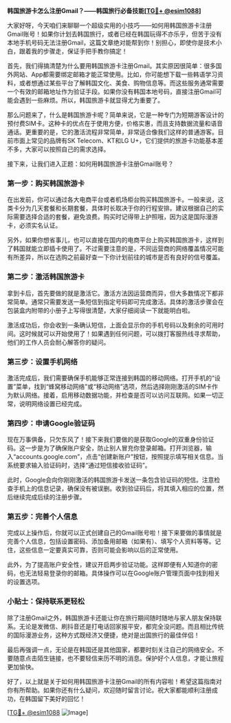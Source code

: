 **韩国旅游卡怎么注册Gmail？——韩国旅行必备技能[[TG💪+ @esim1088](https://t.me/s/esim1088)]**

大家好呀，今天咱们来聊聊一个超级实用的小技巧——如何用韩国旅游卡注册Gmail账号！如果你计划去韩国旅行，或者已经在韩国玩得不亦乐乎，但苦于没有本地手机号码无法注册Gmail，这篇文章绝对能帮到你！别担心，即使你是技术小白，跟着我的步骤走，保证手把手教你搞定！

首先，我们得搞清楚为什么要用韩国旅游卡注册Gmail。其实原因很简单：很多国外网站、App都需要绑定邮箱才能正常使用。比如，你可能想下载一些韩语学习资料，或者想通过某些平台了解韩国文化、美食、购物信息等。而这些服务通常需要一个有效的邮箱地址作为验证手段。如果你没有韩国本地号码，直接注册Gmail可能会遇到一些麻烦。所以，韩国旅游卡就显得尤为重要了。

那么问题来了，什么是韩国旅游卡呢？简单来说，它是一种专门为短期游客设计的预付费SIM卡。这种卡的优点在于使用方便，价格实惠，而且支持数据流量和语音通话。更重要的是，它的激活流程非常简单，非常适合像我们这样的普通游客。目前市面上常见的品牌有SK Telecom、KT和LG U+，它们提供的旅游卡功能基本差不多，大家可以按照自己的需求选择。

接下来，让我们进入正题：如何用韩国旅游卡注册Gmail账号？

### 第一步：购买韩国旅游卡

在出发前，你可以通过各大电商平台或者机场柜台购买韩国旅游卡。一般来说，这类卡分为几天套餐和长期套餐，具体时长取决于你的行程安排。建议根据自己的实际需要选择合适的套餐，避免浪费。购买时记得带上护照哦，因为这是国际漫游卡，必须实名认证。

另外，如果你想省事儿，也可以直接在国内的电商平台上购买韩国旅游卡，这样到了韩国就能立即插卡使用了。不过需要注意的是，不同运营商的网络覆盖情况可能有所差异，所以在选购之前最好查一下你计划前往的城市是否有良好的信号覆盖。

### 第二步：激活韩国旅游卡

拿到卡后，首先要做的就是激活它。激活方法因运营商而异，但大多数情况下都非常简单。通常只需要发送一条短信到指定号码即可完成激活。具体的激活步骤会在包装盒内附带的小册子上写得很清楚，大家仔细阅读一下就能明白啦。

激活成功后，你会收到一条确认短信，上面会显示你的手机号码以及剩余的可用时间。这时候就可以开始使用了！如果遇到任何问题，可以拨打客服热线寻求帮助，他们的工作人员会耐心解答你的疑问。

### 第三步：设置手机网络

激活完成后，我们需要确保手机能够正常连接到韩国的移动网络。打开手机的“设置”菜单，找到“蜂窝移动网络”或“移动网络”选项，然后选择刚刚激活的SIM卡作为默认网络。接着，启用移动数据功能，并检查是否可以访问互联网。如果一切正常，说明网络设置已经完成。

### 第四步：申请Google验证码

现在万事俱备，只欠东风了！接下来我们要做的是获取Google的双重身份验证码。这一步是为了确保账户安全，防止别人冒充你登录邮箱。打开浏览器，输入“accounts.google.com”，点击“创建新账户”按钮，按照提示填写相关信息。当系统要求输入验证码时，选择“通过短信接收验证码”。

此时，Google会向你刚刚激活的韩国旅游卡发送一条包含验证码的短信。注意检查手机上的信息记录，确保没有被误删。收到验证码后，将其填入相应的位置，然后继续完成后续的注册步骤。

### 第五步：完善个人信息

完成以上操作后，你就可以正式创建自己的Gmail账号啦！接下来要做的事情就是完善个人信息，包括设置密码、添加备用邮箱（如果有）、填写个人资料等等。记住，这些信息一定要真实可靠，否则可能会影响以后的正常使用。

此外，为了提高账户安全性，建议开启两步验证功能。这样即便有人知道你的密码，也无法轻易登录你的邮箱。具体操作可以在Google账户管理页面中找到相关的设置选项。

### 小贴士：保持联系更轻松

除了注册Gmail之外，韩国旅游卡还能让你在旅行期间随时随地与家人朋友保持联系。无论是发微信、刷抖音还是打电话回家报平安，都完全没问题。而且相比传统的国际漫游业务，这种方式既经济又便捷，绝对是出国旅行的最佳伴侣！

最后再强调一点，无论是在韩国还是其他国家，都要时刻关注自己的网络安全。不要随意点击陌生链接，也不要轻信来历不明的消息。保护好个人信息，才能让旅程更加愉快。

好了，以上就是关于如何用韩国旅游卡注册Gmail的所有内容啦！希望这篇指南对你有所帮助。如果你还有什么疑问，欢迎随时留言讨论。祝大家都能顺利注册成功，在韩国留下美好的回忆！

[[TG💪+ @esim1088](https://t.me/s/esim1088) ![Image](https://i.postimg.cc/4NQfJmqS/Snipaste-2025-05-13-00-14-12.png)]